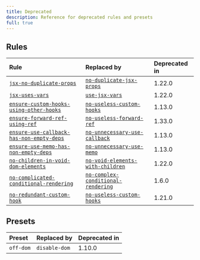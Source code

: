 ```yaml
---
title: Deprecated
description: Reference for deprecated rules and presets
full: true
---
```


## Rules

| Rule                                                                                                       | Replaced by                                                                          | Deprecated in |
| :--------------------------------------------------------------------------------------------------------- | :----------------------------------------------------------------------------------- | :------------ |
| [`jsx-no-duplicate-props`](/docs/rules/jsx-no-duplicate-props)                                             | [`no-duplicate-jsx-props`](/docs/rules/no-duplicate-jsx-props)                       | 1.22.0        |
| [`jsx-uses-vars`](/docs/rules/jsx-uses-vars)                                                               | [`use-jsx-vars`](/docs/rules/use-jsx-vars)                                           | 1.22.0        |
| [`ensure-custom-hooks-using-other-hooks`](/docs/rules/hooks-extra-no-useless-custom-hooks)                 | [`no-useless-custom-hooks`](/docs/rules/hooks-extra-no-useless-custom-hooks)         | 1.13.0        |
| [`ensure-forward-ref-using-ref`](/docs/rules/ensure-forward-ref-using-ref)                                 | [`no-useless-forward-ref`](/docs/rules/no-useless-forward-ref)                       | 1.33.0        |
| [`ensure-use-callback-has-non-empty-deps`](/docs/rules/hooks-extra-ensure-use-callback-has-non-empty-deps) | [`no-unnecessary-use-callback`](/docs/rules/hooks-extra-no-unnecessary-use-callback) | 1.13.0        |
| [`ensure-use-memo-has-non-empty-deps`](/docs/rules/hooks-extra-ensure-use-memo-has-non-empty-deps)         | [`no-unnecessary-use-memo`](/docs/rules/hooks-extra-no-unnecessary-use-memo)         | 1.13.0        |
| [`no-children-in-void-dom-elements`](/docs/rules/dom-no-children-in-void-dom-elements)                     | [`no-void-elements-with-children`](/docs/rules/dom-no-void-elements-with-children)   | 1.22.0        |
| [`no-complicated-conditional-rendering`](/docs/rules/no-complicated-conditional-rendering)                 | [`no-complex-conditional-rendering`](/docs/rules/no-complex-conditional-rendering)   | 1.6.0         |
| [`no-redundant-custom-hook`](/docs/rules/hooks-extra-no-useless-custom-hooks)                              | [`no-useless-custom-hooks`](/docs/rules/hooks-extra-no-useless-custom-hooks)         | 1.21.0        |

## Presets

| Preset    | Replaced by   | Deprecated in |
| :-------- | :------------ | :------------ |
| `off-dom` | `disable-dom` | 1.10.0        |
